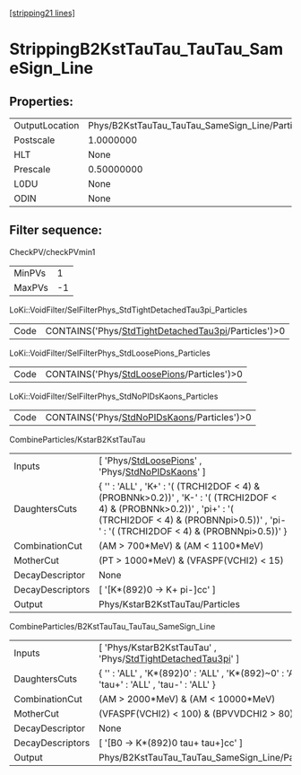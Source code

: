 [[stripping21 lines]](./stripping21-index)

# StrippingB2KstTauTau_TauTau_SameSign_Line

## Properties:

|                |                                                 |
|----------------|-------------------------------------------------|
| OutputLocation | Phys/B2KstTauTau_TauTau_SameSign_Line/Particles |
| Postscale      | 1.0000000                                       |
| HLT            | None                                            |
| Prescale       | 0.50000000                                      |
| L0DU           | None                                            |
| ODIN           | None                                            |

## Filter sequence:

CheckPV/checkPVmin1

|        |     |
|--------|-----|
| MinPVs | 1   |
| MaxPVs | -1  |

LoKi::VoidFilter/SelFilterPhys_StdTightDetachedTau3pi_Particles

|      |                                                                                                              |
|------|--------------------------------------------------------------------------------------------------------------|
| Code | CONTAINS('Phys/[StdTightDetachedTau3pi](./stripping21-commonparticles-stdtightdetachedtau3pi)/Particles')\>0 |

LoKi::VoidFilter/SelFilterPhys_StdLoosePions_Particles

|      |                                                                                            |
|------|--------------------------------------------------------------------------------------------|
| Code | CONTAINS('Phys/[StdLoosePions](./stripping21-commonparticles-stdloosepions)/Particles')\>0 |

LoKi::VoidFilter/SelFilterPhys_StdNoPIDsKaons_Particles

|      |                                                                                              |
|------|----------------------------------------------------------------------------------------------|
| Code | CONTAINS('Phys/[StdNoPIDsKaons](./stripping21-commonparticles-stdnopidskaons)/Particles')\>0 |

CombineParticles/KstarB2KstTauTau

|                  |                                                                                                                                                                                                                    |
|------------------|--------------------------------------------------------------------------------------------------------------------------------------------------------------------------------------------------------------------|
| Inputs           | [ 'Phys/[StdLoosePions](./stripping21-commonparticles-stdloosepions)' , 'Phys/[StdNoPIDsKaons](./stripping21-commonparticles-stdnopidskaons)' ]                                                                  |
| DaughtersCuts    | { '' : 'ALL' , 'K+' : '( (TRCHI2DOF \< 4) & (PROBNNk\>0.2))' , 'K-' : '( (TRCHI2DOF \< 4) & (PROBNNk\>0.2))' , 'pi+' : '( (TRCHI2DOF \< 4) & (PROBNNpi\>0.5))' , 'pi-' : '( (TRCHI2DOF \< 4) & (PROBNNpi\>0.5))' } |
| CombinationCut   | (AM \> 700\*MeV) & (AM \< 1100\*MeV)                                                                                                                                                                               |
| MotherCut        | (PT \> 1000\*MeV) & (VFASPF(VCHI2) \< 15)                                                                                                                                                                          |
| DecayDescriptor  | None                                                                                                                                                                                                               |
| DecayDescriptors | [ '[K\*(892)0 -\> K+ pi-]cc' ]                                                                                                                                                                                 |
| Output           | Phys/KstarB2KstTauTau/Particles                                                                                                                                                                                    |

CombineParticles/B2KstTauTau_TauTau_SameSign_Line

|                  |                                                                                                                       |
|------------------|-----------------------------------------------------------------------------------------------------------------------|
| Inputs           | [ 'Phys/KstarB2KstTauTau' , 'Phys/[StdTightDetachedTau3pi](./stripping21-commonparticles-stdtightdetachedtau3pi)' ] |
| DaughtersCuts    | { '' : 'ALL' , 'K\*(892)0' : 'ALL' , 'K\*(892)~0' : 'ALL' , 'tau+' : 'ALL' , 'tau-' : 'ALL' }                         |
| CombinationCut   | (AM \> 2000\*MeV) & (AM \< 10000\*MeV)                                                                                |
| MotherCut        | (VFASPF(VCHI2) \< 100) & (BPVVDCHI2 \> 80)                                                                            |
| DecayDescriptor  | None                                                                                                                  |
| DecayDescriptors | [ '[B0 -\> K\*(892)0 tau+ tau+]cc' ]                                                                              |
| Output           | Phys/B2KstTauTau_TauTau_SameSign_Line/Particles                                                                       |
